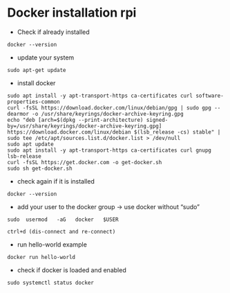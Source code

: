 # Docker installation rpi 

* Check if already installed
```
docker --version 
```

* update your system
```
sudo apt-get update 
```

* install docker 
```
sudo apt install -y apt-transport-https ca-certificates curl software-properties-common
curl -fsSL https://download.docker.com/linux/debian/gpg | sudo gpg --dearmor -o /usr/share/keyrings/docker-archive-keyring.gpg
echo "deb [arch=$(dpkg --print-architecture) signed-by=/usr/share/keyrings/docker-archive-keyring.gpg] https://download.docker.com/linux/debian $(lsb_release -cs) stable" | sudo tee /etc/apt/sources.list.d/docker.list > /dev/null
sudo apt update
sudo apt install -y apt-transport-https ca-certificates curl gnupg lsb-release
curl -fsSL https://get.docker.com -o get-docker.sh
sudo sh get-docker.sh
```

* check again if it is installed
```
docker --version
```

* add your user to the docker group → use docker without “sudo”
```
sudo  usermod   -aG   docker   $USER

ctrl+d (dis-connect and re-connect) 
```

* run hello-world example
```
docker run hello-world
```
* check if docker is loaded and enabled
```
sudo systemctl status docker
```

